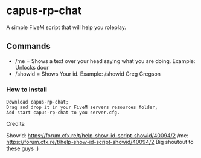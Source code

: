 # capus-rp-chat
A simple FiveM script that will help you roleplay.

## Commands
* /me = Shows a text over your head saying what you are doing. Example: Unlocks door
* /showid = Shows Your id. Example: /showid Greg Gregson 

### How to install

    Download capus-rp-chat;
    Drag and drop it in your FiveM servers resources folder;
    Add start capus-rp-chat to you server.cfg.


Credits:

Showid: https://forum.cfx.re/t/help-show-id-script-showid/40094/2
/me: https://forum.cfx.re/t/help-show-id-script-showid/40094/2
Big shoutout to these guys :)

